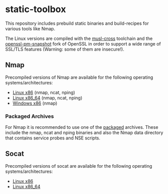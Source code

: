 # static-toolbox

This repository includes prebuild static binaries and build-recipes for various tools like Nmap.

The Linux versions are compiled with the [musl-cross](https://github.com/takeshixx/musl-cross) toolchain and the [openssl-pm-snapshot](https://github.com/drwetter/openssl-pm-snapshot) fork of OpenSSL in order to support a wide range of SSL/TLS features (Warning: some of them are insecure!).

## Nmap

Precompiled versions of Nmap are available for the following operating systems/architectures:

* [Linux x86](bin/linux/x86) (nmap, ncat, nping)
* [Linux x86_64](bin/linux/x86_64) (nmap, ncat, nping)
* [Windows x86](bin/windows/x86) (nmap)

### Packaged Archives

For Nmap it is recommended to use one of the [packaged](packaged/) archives. These include the nmap, ncat and nping binaries and also the Nmap data directory that contains service probes and NSE scripts.

## Socat

Precompiled versions of socat are available for the following operating systems/architectures:

* [Linux x86](bin/linux/x86)
* [Linux x86_64](bin/linux/x86_64)
